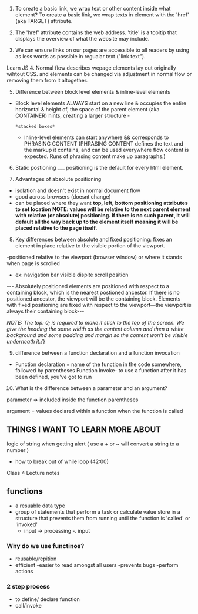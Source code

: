 1. To create a basic link, we wrap text or other content inside what element?
To create a basic link, we wrap texts in <a>  element with the 'href' (aka TARGET) attribute.

2. The 'href' attribute contains the web address. 'title' is a tooltip that displays the overview of what the website may include.

3. We can ensure links on our pages are accessible to all readers by using as less words as possible in regualar text ("link text").

Learn JS
4. Normal flow describes wepage elements lay out originally  wihtout CSS. and elements can be changed via adjustment in normal flow or removing them from it altogether.

5. Difference between block level elements & inline-level elements

- Block level elements ALWAYS start on a new line & occupies the entire horizontal & height of, the space of the parent element (aka CONTAINER) hints, creating a larger structure
      -

      *stacked boxes*
  - Inline-level elements can start anywhere  && corresponds to PHRASING CONTENT (PHRASING CONTENT defines the text and the markup it contains, and can be used everywhere flow content is expected. Runs of phrasing content make up paragraphs.)

6. Static postioning ___ positioning is the default for every html element.

7. Advantages of absolute positioning

- isolation and doesn't exist in normal document flow
- good across browsers (doesnt change)
- can be placed where they want
    **top, left, bottom positioning attributes to set location**
  **NOTE: values will be relative to the next parent element with relative (or absolute) positioning. If there is no such parent, it will default all the way back up to the <html> element itself meaning it will be placed relative to the page itself.**

8. Key differences between absolute and fixed positioning:
fixes an element in place relative to the visible portion of the viewport.

-positioned relative to the viewport (browser window) or where it stands when page is scrolled

- ex: navigation bar visible dispite scroll position

--- Absolutely positioned elements are positioned with respect to a containing block, which is the nearest postioned ancestor. If there is no positioned ancestor, the viewport will be the containing block. Elements with fixed positioning are fixed with respect to the viewport—the viewport is always their containing block---

*NOTE: The top: 0; is required to make it stick to the top of the screen. We give the heading the same width as the content column and then a white background and some padding and margin so the content won't be visible underneath it.{*}

9. difference between a function declaration and a function invocation

- Function declaration = name of the function in the code somewhere, followed by parentheses 
Function Invoke- to use a function after it has been defined, you've got to run


10. What is the difference between a parameter and an argument?

parameter =>  included inside the function parentheses

argument = values declared within a function when the function is called

## THINGS I WANT TO LEARN MORE ABOUT

logic of string when getting alert ( use a + or ~ will convert a string to a number )

- how to break out of while loop (42:00)

Class 4 Lecture notes

## functions

- a resuable data type
- group of statements that perform a task or calculate value store in a structure that prevents them from running until the function is 'called' or 'invoked'
  - input -> processing -. input

### Why do we use functinos?

- reusable/repition
- efficient
-easier to read amongst all users
-prevents bugs
-perform actions

### 2 step process

- to define/ declare function
- call/invoke
<!-- Learning 04 -->
<!-- I learned about fixed and absolute positioning and their differences like when a website has an window that follows the user until they click out to exit the window -->